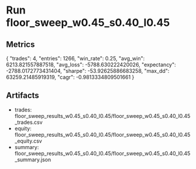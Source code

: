 # Run floor_sweep_w0.45_s0.40_l0.45

## Metrics
{
  "trades": 4,
  "entries": 1266,
  "win_rate": 0.25,
  "avg_win": 6213.821557887518,
  "avg_loss": -5788.630222420026,
  "expectancy": -2788.0172773431404,
  "sharpe": -53.92625886683258,
  "max_dd": 63259.21485919319,
  "cagr": -0.9813334809501661
}

## Artifacts
- trades: floor_sweep_results_w0.45_s0.40_l0.45/floor_sweep_w0.45_s0.40_l0.45_trades.csv
- equity: floor_sweep_results_w0.45_s0.40_l0.45/floor_sweep_w0.45_s0.40_l0.45_equity.csv
- summary: floor_sweep_results_w0.45_s0.40_l0.45/floor_sweep_w0.45_s0.40_l0.45_summary.json